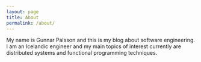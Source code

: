 ```yaml
---
layout: page
title: About
permalink: /about/
---
```


My name is Gunnar Palsson and this is my blog about software engineering.
I am an Icelandic engineer and my main topics of interest currently are
distributed systems and functional programming techniques.
